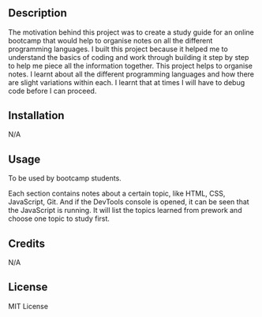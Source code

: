 # <Prework Study Guide Webpage>

## Description

The motivation behind this project was to create a study guide for an online bootcamp that would help to organise notes on all the different programming languages. 
I built this project because it helped me to understand the basics of coding and work through building it step by step to help me piece all the information together.
This project helps to organise notes.
I learnt about all the different programming languages and how there are slight variations within each. I learnt that at times I will have to debug code before I can proceed.


## Installation

N/A

## Usage
To be used by bootcamp students.

Each section contains notes about a certain topic, like HTML, CSS, JavaScript, Git. And if  the DevTools console is opened, it can be seen that the JavaScript is running. It will list the topics  learned from prework and choose one topic to study first.

## Credits
N/A

## License

MIT License